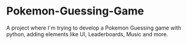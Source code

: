 # Pokemon-Guessing-Game
A project where I´m trying to develop a Pokemon Guessing game with python, adding elements like UI, Leaderboards, Music and more.
